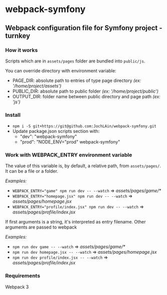 # webpack-symfony

## Webpack configuration file for Symfony project - turnkey

### How it works

Scripts which are in `assets/pages` folder are bundled into `public/js`.

You can override directory with environment variable:

- PAGE_DIR: absolute path to entries of type page directory _(ex: '/home/project/assets')_
- PUBLIC_DIR: absolute path to public folder _(ex: '/home/project/public')_
- OUTPUT_DIR: folder name between public directory and page path _(ex: 'js')_

### Install

- `npm i -S git+https://git@github.com:JochLAin/webpack-symfony.git`
- Update package.json scripts section with:
    - "dev": "webpack-symfony"
    - "prod": "NODE_ENV="prod" webpack-symfony"

### Work with WEBPACK_ENTRY environment variable

The value of this variable is, by default, a relative path, from `assets/pages/`.
It can be a file or a folder.

*Examples:*

- `WEBPACK_ENTRY="game" npm run dev -- --watch` => _assets/pages/game/*_
- `WEBPACK_ENTRY="homepage.jsx" npm run dev -- --watch` => _assets/pages/homepage.jsx_
- `WEBPACK_ENTRY="profile/index.jsx" npm run dev -- --watch` => _assets/pages/profile/index.jsx_

If first arguments is a string, it's interpreted as entry filename.
Other arguments are passed to webpack

*Examples:*
- `npm run dev game -- --watch` => _assets/pages/game/*_
- `npm run dev homepage.jsx -- --watch` => _assets/pages/homepage.jsx_
- `npm run dev profile/index.jsx -- --watch` => _assets/pages/profile/index.jsx_

### Requirements

Webpack 3